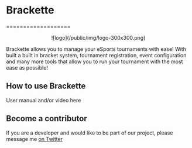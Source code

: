 # Brackette
===================

<div style="text-align:center">![logo](/public/img/logo-300x300.png)</div>

Brackette allows you to manage your eSports tournaments with ease! With built a built in bracket system, tournament registration, event configuration and many more tools that allow you to run your tournament with the most ease as possible! 

How to use Brackette
-------------

User manual and/or video here 

Become a contributor
-------------

If you are a developer and would like to be part of our project, please message me [on Twitter](https://twitter.com/realDanBoy)

